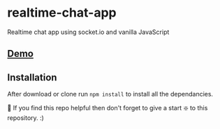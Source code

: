 # realtime-chat-app
Realtime chat app using socket.io and vanilla JavaScript

## [Demo](https://realtime-chat2.herokuapp.com/)

## Installation 
After download or clone run `npm install` to install all the dependancies.

🙏 If you find this repo helpful then don't forget to give a start ❇️ to this repository. :)
